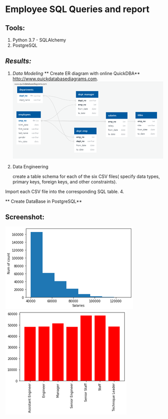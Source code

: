 # Employee SQL Queries and report



## **Tools:**

1. Python 3.7 - SQLAlchemy
2. PostgreSQL

## *Results:*
1.  *Data Modeling*
    ** Create ER diagram with online QuickDBA**
     http://www.quickdatabasediagrams.com.
     ![erd.png](https://github.com/whysoq520/EmployeeSQL/blob/master/images/employee%20database%20ERD.png)
2.  Data Engineering


    create a table schema for each of the six CSV files( specify data types, primary keys, foreign keys, and other constraints).


Import each CSV file into the corresponding SQL table.
4.  


** Create DataBase in PostgreSQL**




## **Screenshot:**
![salaries.png](https://github.com/whysoq520/EmployeeSQL/blob/master/images/salaries.png)
![titlesalaries.png](https://github.com/whysoq520/EmployeeSQL/blob/master/images/title%20salaries.png)
